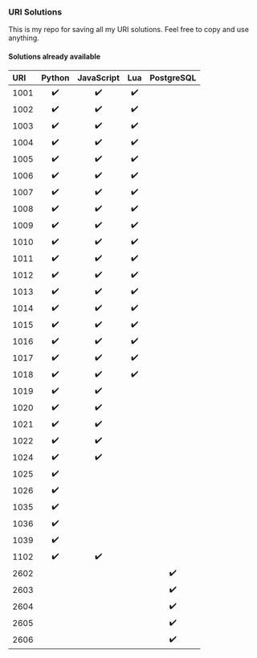 ### URI Solutions

This is my repo for saving all my URI solutions.
Feel free to copy and use anything.

#### Solutions already available
<!--TABLE-->
URI  | Python | JavaScript | Lua | PostgreSQL 
:--- | :---: | :---: | :---: | :---: 
1001 | :heavy_check_mark: | :heavy_check_mark: | :heavy_check_mark: | 
1002 | :heavy_check_mark: | :heavy_check_mark: | :heavy_check_mark: | 
1003 | :heavy_check_mark: | :heavy_check_mark: | :heavy_check_mark: | 
1004 | :heavy_check_mark: | :heavy_check_mark: | :heavy_check_mark: | 
1005 | :heavy_check_mark: | :heavy_check_mark: | :heavy_check_mark: | 
1006 | :heavy_check_mark: | :heavy_check_mark: | :heavy_check_mark: | 
1007 | :heavy_check_mark: | :heavy_check_mark: | :heavy_check_mark: | 
1008 | :heavy_check_mark: | :heavy_check_mark: | :heavy_check_mark: | 
1009 | :heavy_check_mark: | :heavy_check_mark: | :heavy_check_mark: | 
1010 | :heavy_check_mark: | :heavy_check_mark: | :heavy_check_mark: | 
1011 | :heavy_check_mark: | :heavy_check_mark: | :heavy_check_mark: | 
1012 | :heavy_check_mark: | :heavy_check_mark: | :heavy_check_mark: | 
1013 | :heavy_check_mark: | :heavy_check_mark: | :heavy_check_mark: | 
1014 | :heavy_check_mark: | :heavy_check_mark: | :heavy_check_mark: | 
1015 | :heavy_check_mark: | :heavy_check_mark: | :heavy_check_mark: | 
1016 | :heavy_check_mark: | :heavy_check_mark: | :heavy_check_mark: | 
1017 | :heavy_check_mark: | :heavy_check_mark: | :heavy_check_mark: | 
1018 | :heavy_check_mark: | :heavy_check_mark: | :heavy_check_mark: | 
1019 | :heavy_check_mark: | :heavy_check_mark: |  | 
1020 | :heavy_check_mark: | :heavy_check_mark: |  | 
1021 | :heavy_check_mark: | :heavy_check_mark: |  | 
1022 | :heavy_check_mark: | :heavy_check_mark: |  | 
1024 | :heavy_check_mark: | :heavy_check_mark: |  | 
1025 | :heavy_check_mark: |  |  | 
1026 | :heavy_check_mark: |  |  | 
1035 | :heavy_check_mark: |  |  | 
1036 | :heavy_check_mark: |  |  | 
1039 | :heavy_check_mark: |  |  | 
1102 | :heavy_check_mark: | :heavy_check_mark: |  | 
2602 |  |  |  | :heavy_check_mark:
2603 |  |  |  | :heavy_check_mark:
2604 |  |  |  | :heavy_check_mark:
2605 |  |  |  | :heavy_check_mark:
2606 |  |  |  | :heavy_check_mark:
